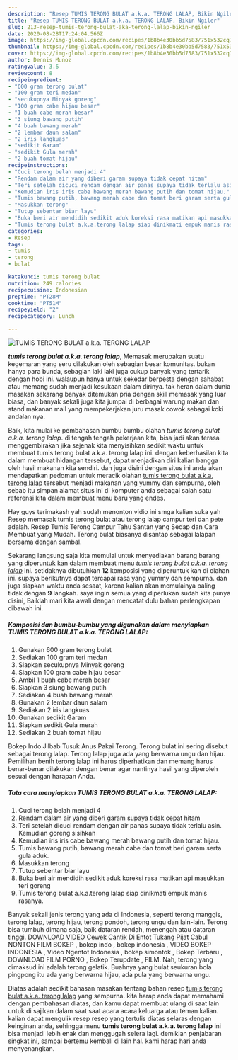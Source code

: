 ```yaml
---
description: "Resep TUMIS TERONG BULAT a.k.a. TERONG LALAP, Bikin Ngiler"
title: "Resep TUMIS TERONG BULAT a.k.a. TERONG LALAP, Bikin Ngiler"
slug: 213-resep-tumis-terong-bulat-aka-terong-lalap-bikin-ngiler
date: 2020-08-28T17:24:04.566Z
image: https://img-global.cpcdn.com/recipes/1b8b4e30bb5d7583/751x532cq70/tumis-terong-bulat-aka-terong-lalap-foto-resep-utama.jpg
thumbnail: https://img-global.cpcdn.com/recipes/1b8b4e30bb5d7583/751x532cq70/tumis-terong-bulat-aka-terong-lalap-foto-resep-utama.jpg
cover: https://img-global.cpcdn.com/recipes/1b8b4e30bb5d7583/751x532cq70/tumis-terong-bulat-aka-terong-lalap-foto-resep-utama.jpg
author: Dennis Munoz
ratingvalue: 3.6
reviewcount: 8
recipeingredient:
- "600 gram terong bulat"
- "100 gram teri medan"
- "secukupnya Minyak goreng"
- "100 gram cabe hijau besar"
- "1 buah cabe merah besar"
- "3 siung bawang putih"
- "4 buah bawang merah"
- "2 lembar daun salam"
- "2 iris langkuas"
- "sedikit Garam"
- "sedikit Gula merah"
- "2 buah tomat hijau"
recipeinstructions:
- "Cuci terong belah menjadi 4"
- "Rendam dalam air yang diberi garam supaya tidak cepat hitam"
- "Teri setelah dicuci rendam dengan air panas supaya tidak terlalu asin. Kemudian goreng sisihkan"
- "Kemudian iris iris cabe bawang merah bawang putih dan tomat hijau."
- "Tumis bawang putih, bawang merah cabe dan tomat beri garam serta gula aduk."
- "Masukkan terong"
- "Tutup sebentar biar layu"
- "Buka beri air mendidih sedikit aduk koreksi rasa matikan api masukkan teri goreng"
- "Tumis terong bulat a.k.a.terong lalap siap dinikmati empuk manis rasanya."
categories:
- Resep
tags:
- tumis
- terong
- bulat

katakunci: tumis terong bulat 
nutrition: 249 calories
recipecuisine: Indonesian
preptime: "PT28M"
cooktime: "PT51M"
recipeyield: "2"
recipecategory: Lunch

---
```



![TUMIS TERONG BULAT a.k.a. TERONG LALAP](https://img-global.cpcdn.com/recipes/1b8b4e30bb5d7583/751x532cq70/tumis-terong-bulat-aka-terong-lalap-foto-resep-utama.jpg)

<b><i>tumis terong bulat a.k.a. terong lalap</i></b>, Memasak merupakan suatu kegemaran yang seru dilakukan oleh sebagian besar komunitas. bukan hanya para bunda, sebagian laki laki juga cukup banyak yang tertarik dengan hobi ini. walaupun hanya untuk sekedar berpesta dengan sahabat atau memang sudah menjadi kesukaan dalam dirinya. tak heran dalam dunia masakan sekarang banyak ditemukan pria dengan skill memasak yang luar biasa, dan banyak sekali juga kita jumpai di berbagai warung makan dan stand makanan mall yang mempekerjakan juru masak cowok sebagai koki andalan nya.

Baik, kita mulai ke pembahasan bumbu bumbu olahan <i>tumis terong bulat a.k.a. terong lalap</i>. di tengah tengah pekerjaan kita, bisa jadi akan terasa menggembirakan jika sejenak kita menyisihkan sedikit waktu untuk membuat tumis terong bulat a.k.a. terong lalap ini. dengan keberhasilan kita dalam membuat hidangan tersebut, dapat menjadikan diri kalian bangga oleh hasil makanan kita sendiri. dan juga disini dengan situs ini anda akan mendapatkan pedoman untuk meracik olahan <u>tumis terong bulat a.k.a. terong lalap</u> tersebut menjadi makanan yang yummy dan sempurna, oleh sebab itu simpan alamat situs ini di komputer anda sebagai salah satu referensi kita dalam membuat menu baru yang endes.

Hay guys terimakash yah sudah menonton vidio ini smga kalian suka yah Resep memasak tumis terong bulat atau terong lalap campur teri dan pete adalah. Resep Tumis Terong Campur Tahu Santan yang Sedap dan Cara Membuat yang Mudah. Terong bulat biasanya disantap sebagai lalapan bersama dengan sambal.


Sekarang langsung saja kita memulai untuk menyediakan barang barang yang diperuntuk kan dalam membuat menu <u><i>tumis terong bulat a.k.a. terong lalap</i></u> ini. setidaknya dibutuhkan <b>12</b> komposisi yang diperuntuk kan di olahan ini. supaya berikutnya dapat tercapai rasa yang yummy dan sempurna. dan juga siapkan waktu anda sesaat, karena kalian akan memulainya paling tidak dengan <b>9</b> langkah. saya ingin semua yang diperlukan sudah kita punya disini, Baiklah mari kita awali dengan mencatat dulu bahan perlengkapan dibawah ini.

<!--inarticleads1-->

##### Komposisi dan bumbu-bumbu yang digunakan dalam menyiapkan TUMIS TERONG BULAT a.k.a. TERONG LALAP:

1. Gunakan 600 gram terong bulat
1. Sediakan 100 gram teri medan
1. Siapkan secukupnya Minyak goreng
1. Siapkan 100 gram cabe hijau besar
1. Ambil 1 buah cabe merah besar
1. Siapkan 3 siung bawang putih
1. Sediakan 4 buah bawang merah
1. Gunakan 2 lembar daun salam
1. Sediakan 2 iris langkuas
1. Gunakan sedikit Garam
1. Siapkan sedikit Gula merah
1. Sediakan 2 buah tomat hijau


Bokep Indo Jilbab Tusuk Anus Pakai Terong. Terong bulat ini sering disebut sebagai terong lalap. Terong lalap juga ada yang berwarna ungu dan hijau. Pemilihan benih terong lalap ini harus diperhatikan dan memang harus benar-benar dilakukan dengan benar agar nantinya hasil yang diperoleh sesuai dengan harapan Anda. 

<!--inarticleads2-->

##### Tata cara menyiapkan TUMIS TERONG BULAT a.k.a. TERONG LALAP:

1. Cuci terong belah menjadi 4
1. Rendam dalam air yang diberi garam supaya tidak cepat hitam
1. Teri setelah dicuci rendam dengan air panas supaya tidak terlalu asin. Kemudian goreng sisihkan
1. Kemudian iris iris cabe bawang merah bawang putih dan tomat hijau.
1. Tumis bawang putih, bawang merah cabe dan tomat beri garam serta gula aduk.
1. Masukkan terong
1. Tutup sebentar biar layu
1. Buka beri air mendidih sedikit aduk koreksi rasa matikan api masukkan teri goreng
1. Tumis terong bulat a.k.a.terong lalap siap dinikmati empuk manis rasanya.


Banyak sekali jenis terong yang ada di Indonesia, seperti terong manggis, terong lalap, terong hijau, terong pondoh, terong ungu dan lain-lain. Terong bisa tumbuh dimana saja, baik dataran rendah, menengah atau dataran tinggi. DOWNLOAD VIDEO Cewek Cantik Di Entot Tukang Pijat Cabul NONTON FILM BOKEP , bokep indo , bokep indonesia , VIDEO BOKEP INDONESIA , Video Ngentot Indonesia , bokep simontok , Bokep Terbaru , DOWNLOAD FILM PORNO , Bokep Terupdate , FILM. Nah, terong yang dimaksud ini adalah terong gelatik. Buahnya yang bulat seukuran bola pingpong itu ada yang berwarna hijau, ada pula yang berwarna ungu. 

Diatas adalah sedikit bahasan masakan tentang bahan resep <u>tumis terong bulat a.k.a. terong lalap</u> yang sempurna. kita harap anda dapat memahami dengan pembahasan diatas, dan kamu dapat membuat ulang di saat lain untuk di sajikan dalam saat saat acara acara keluarga atau teman kalian. kalian dapat mengulik resep resep yang tertulis diatas selaras dengan keinginan anda, sehingga menu <b>tumis terong bulat a.k.a. terong lalap</b> ini bisa menjadi lebih enak dan menggugah selera lagi. demikian penjabaran singkat ini, sampai bertemu kembali di lain hal. kami harap hari anda menyenangkan.
